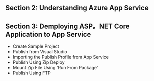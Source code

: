 ## Section 2: Understanding Azure App Service
## Section 3: Demploying ASP。NET Core Application to App Service
* Create Sample Project
* Publish from Visual Studio
* Importing the Publish Profile from App Service
* Publish Using Zip Deploy
* Mount Zip File Using 'Run From Package'
* Publish Using FTP